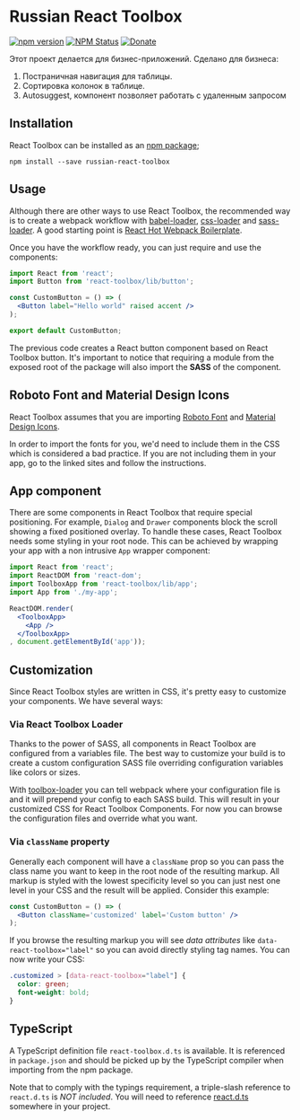 # Russian React Toolbox

[![npm version](https://img.shields.io/npm/v/russian-react-toolbox.svg?style=flat-square)](https://www.npmjs.com/package/russian-react-toolbox)
[![NPM Status](http://img.shields.io/npm/dm/russian-react-toolbox.svg?style=flat-square)](https://www.npmjs.org/package/russian-react-toolbox)
[![Donate](https://img.shields.io/badge/donate-paypal-blue.svg?style=flat-square)](https://paypal.me/kodermax)

Этот проект делается для бизнес-приложений.
 Сделано для бизнеса:
 1. Постраничная навигация для таблицы.
 2. Сортировка колонок в таблице.
 3. Autosuggest, компонент позволяет работать с удаленным запросом

## Installation

React Toolbox can be installed as an [npm package](https://www.npmjs.org/package/react-toolbox);

```
npm install --save russian-react-toolbox
```

## Usage

Although there are other ways to use React Toolbox, the recommended way is to create a webpack workflow with [babel-loader](https://github.com/babel/babel-loader), [css-loader](https://github.com/webpack/css-loader) and [sass-loader](https://github.com/jtangelder/sass-loader). A good starting point is [React Hot Webpack Boilerplate](https://github.com/gaearon/react-hot-boilerplate).

Once you have the workflow ready, you can just require and use the components:

```jsx
import React from 'react';
import Button from 'react-toolbox/lib/button';

const CustomButton = () => (
  <Button label="Hello world" raised accent />
);

export default CustomButton;
```

The previous code creates a React button component based on React Toolbox button. It's important to notice that requiring a module from the exposed root of the package will also import the **SASS** of the component.

## Roboto Font and Material Design Icons

React Toolbox assumes that you are importing [Roboto Font](https://www.google.com/fonts/specimen/Roboto) and [Material Design Icons](https://www.google.com/design/icons/).

In order to import the fonts for you, we'd need to include them in the CSS which is considered a bad practice. If you are not including them in your app, go to the linked sites and follow the instructions. 

## App component

There are some components in React Toolbox that require special positioning. For example, `Dialog` and `Drawer` components block the scroll showing a fixed positioned overlay. To handle these cases, React Toolbox needs some styling in your root node. This can be achieved by wrapping your app with a non intrusive `App` wrapper component:

```jsx
import React from 'react';
import ReactDOM from 'react-dom';
import ToolboxApp from 'react-toolbox/lib/app';
import App from './my-app';

ReactDOM.render(
  <ToolboxApp>
    <App />
  </ToolboxApp>
, document.getElementById('app'));

```

## Customization

Since React Toolbox styles are written in CSS, it's pretty easy to customize your components. We have several ways:

### Via React Toolbox Loader

Thanks to the power of SASS, all components in React Toolbox are configured from a variables file. The best way to customize your build is to create a custom configuration SASS file overriding configuration variables like colors or sizes.

With [toolbox-loader](https://github.com/react-toolbox/toolbox-loader) you can tell webpack where your configuration file is and it will prepend your config to each SASS build. This will result in your customized CSS for React Toolbox Components. For now you can browse the configuration files and override what you want. 

### Via `className` property

Generally each component will have a `className` prop so you can pass the class name you want to keep in the root node of the resulting markup. All markup is styled with the lowest specificity level so you can just nest one level in your CSS and the result will be applied. Consider this example:

```jsx
const CustomButton = () => (
  <Button className='customized' label='Custom button' />
);
```

If you browse the resulting markup you will see *data attributes* like `data-react-toolbox="label"` so you can avoid directly styling tag names. You can now write your CSS:

```css
.customized > [data-react-toolbox="label"] {
  color: green;
  font-weight: bold;
}
```

## TypeScript

A TypeScript definition file `react-toolbox.d.ts` is available. It is referenced in `package.json` and should be picked up by the TypeScript compiler when importing from the npm package.

Note that to comply with the typings requirement, a triple-slash reference to `react.d.ts` is *NOT included*. You will need to reference [react.d.ts](https://github.com/DefinitelyTyped/DefinitelyTyped/blob/master/react/react.d.ts) somewhere in your project.

